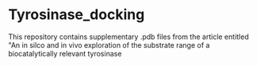 # Tyrosinase_docking
This repository contains supplementary .pdb files from the article entitled "An in silco and in vivo exploration of the substrate range of a biocatalytically relevant tyrosinase 
